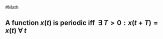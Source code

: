#Math 
## A function $\displaystyle x(t)$ is periodic iff $\displaystyle ~\exists~T>0:x(t+T)=x(t)~\forall~t$